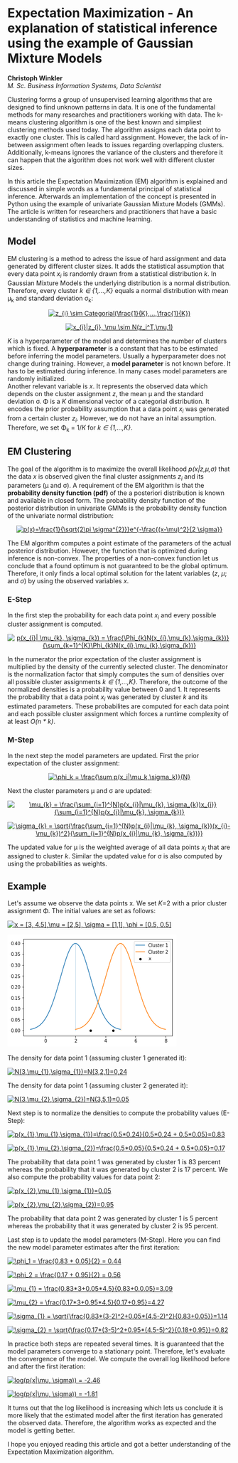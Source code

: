 <h1>Expectation Maximization - An explanation of statistical inference using the example of Gaussian Mixture Models</h1>
<p align="left" style="font-size:14px;"><b>Christoph Winkler</b><br>
<i>M. Sc. Business Information Systems, Data Scientist</i></p>

Clustering forms a group of unsupervised learning algorithms that are designed to find unknown patterns in data. It is one of the fundamental methods for many researches and practitioners working with data. The k-means clustering algorithm is one of the best known and simpliest clustering methods used today. The algorithm assigns each data point to exactly one cluster. This is called hard assignment. However, the lack of in-between assignment often leads to issues regarding overlapping clusters. Additionally, k-means ignores the variance of the clusters and therefore it can happen that the algorithm does not work well with different cluster sizes.

In this article the Expectation Maximization (EM) algorithm is explained and discussed in simple words as a fundamental principal of statistical inference. Afterwards an implementation of the concept is presented in Python using the example of univariate Gaussian Mixture Models (GMMs). The article is written for researchers and practitioners that have a basic understanding of statistics and machine learning.

<h2>Model</h2>
EM clustering is a method to adress the issue of hard assignment and data generated by different cluster sizes. It adds the statistical assumption that every data point <i>x<sub>i</sub></i> is randomly drawn from a statistical distribution <i>k</i>. In Gaussian Mixture Models the underlying distribution is a normal distribution. Therefore, every cluster <i>k &isin; {1,...,K}</i> equals a normal distribution with mean &mu;<sub>k</sub> and standard deviation &sigma;<sub>k</sub>:

<p align="center">
<a href="https://www.codecogs.com/eqnedit.php?latex=\dpi{120}&space;z_{i}&space;\sim&space;Categorial(\frac{1}{K},...,\frac{1}{K})" target="_blank"><img src="https://latex.codecogs.com/gif.latex?\dpi{120}&space;z_{i}&space;\sim&space;Categorial(\frac{1}{K},...,\frac{1}{K})" title="z_{i} \sim Categorial(\frac{1}{K},...,\frac{1}{K})" /></a>
</p>

<p align="center">
<a href="https://www.codecogs.com/eqnedit.php?latex=\dpi{120}&space;x_{i}|z_{i},&space;\mu&space;\sim&space;N(z_i^T,\mu,1)" target="_blank"><img src="https://latex.codecogs.com/gif.latex?\dpi{120}&space;x_{i}|z_{i},&space;\mu&space;\sim&space;N(z_i^T,\mu,1)" title="x_{i}|z_{i}, \mu \sim N(z_i^T,\mu,1)" /></a>
</p>

<i>K</i> is a hyperparameter of the model and determines the number of clusters which is fixed. A <b>hyperparameter</b> is a constant that has to be estimated before inferring the model parameters. Usually a hyperparameter does not change during training. However, a <b>model parameter</b> is not known before. It has to be estimated during inference. In many cases model parameters are randomly initialized. <br>
Another relevant variable is <i>x</i>. It represents the observed data which depends on the cluster assignment <i>z</i>, the mean &mu; and the standard deviation &sigma;. &Phi; is a <i>K</i> dimensional vector of a categorial distribution. It encodes the prior probability assumption that a data point <i>x<sub>i</sub></i> was generated from a certain cluster <i>z<sub>i</sub></i>. However, we do not have an inital assumption. Therefore, we set &Phi;<sub>k</sub> = 1/<i>K</i> for <i>k &isin; {1,...,K}</i>. 

<h2>EM Clustering</h2>

The goal of the algorithm is to maximize the overall likelihood <i>p(x|z,&mu;,&sigma;)</i> that the data <i>x</i> is observed given the final cluster assignments <i>z<sub>i</sub></i> and its parameters (&mu; and &sigma;). A requirement of the EM algorithm is that the <b>probability density function (pdf)</b> of the a posteriori distribution is known and available in closed form. The probability density function of the posterior distribution in univariate GMMs is the probability density function of the univariate normal distribution: 
<p align="center">
<a href="https://www.codecogs.com/eqnedit.php?latex=\dpi{120}&space;p(x)=\frac{1}{\sqrt{2\pi&space;\sigma^{2}}}e^{-\frac{(x-\mu)^2}{2&space;\sigma}}" target="_blank"><img src="https://latex.codecogs.com/gif.latex?\dpi{120}&space;p(x)=\frac{1}{\sqrt{2\pi&space;\sigma^{2}}}e^{-\frac{(x-\mu)^2}{2&space;\sigma}}" title="p(x)=\frac{1}{\sqrt{2\pi \sigma^{2}}}e^{-\frac{(x-\mu)^2}{2 \sigma}}" /></a>
</p>
The EM algorithm computes a point estimate of the parameters of the actual posterior distribution. However, the function that is optimized during inference is non-convex. The properties of a non-convex function let us conclude that a found optimum is not guaranteed to be the global optimum. Therefore, it only finds a local optimal solution for the latent variables (<i>z</i>, <i>&mu;</i>; and <i>&sigma;</i>) by using the observed variables <i>x</i>.

<h3>E-Step</h3>
In the first step the probability for each data point <i>x<sub>i</sub></i> and every possible cluster assignment is computed. 

<p align="center">
<a href="https://www.codecogs.com/eqnedit.php?latex=\dpi{120}&space;p(x_{i}|&space;\mu_{k},&space;\sigma_{k})&space;=&space;\frac{\Phi_{k}N(x_{i},\mu_{k},\sigma_{k})}{\sum_{k=1}^{K}\Phi_{k}N(x_{i},\mu_{k},\sigma_{k})}" target="_blank"><img src="https://latex.codecogs.com/gif.latex?\dpi{120}&space;p(x_{i}|&space;\mu_{k},&space;\sigma_{k})&space;=&space;\frac{\Phi_{k}N(x_{i},\mu_{k},\sigma_{k})}{\sum_{k=1}^{K}\Phi_{k}N(x_{i},\mu_{k},\sigma_{k})}" title="p(x_{i}| \mu_{k}, \sigma_{k}) = \frac{\Phi_{k}N(x_{i},\mu_{k},\sigma_{k})}{\sum_{k=1}^{K}\Phi_{k}N(x_{i},\mu_{k},\sigma_{k})}" /></a>
</p>

In the numerator the prior expectation of the cluster assignment is multiplied by the density of the currently selected cluster. The denominator is the normalization factor that simply computes the sum of densities over all possible cluster assignments <i>k &isin; {1,...,K}</i>. Therefore, the outcome of the normalized densities is a probability value between 0 and 1. It represents the probability that a data point <i>x<sub>i</sub></i> was generated by cluster <i>k</i> and its estimated parameters. These probabilites are computed for each data point and each possible cluster assignment which forces a runtime complexity of at least <i>O(n * k)</i>. 

<h3>M-Step</h3>
In the next step the model parameters are updated. First the prior expectation of the cluster assignment:

<p align="center">
<a href="https://www.codecogs.com/eqnedit.php?latex=\dpi{120}&space;\phi_k&space;=&space;\frac{\sum&space;p(x_i|\mu_k,\sigma_k)}{N}" target="_blank"><img src="https://latex.codecogs.com/gif.latex?\dpi{120}&space;\phi_k&space;=&space;\frac{\sum&space;p(x_i|\mu_k,\sigma_k)}{N}" title="\phi_k = \frac{\sum p(x_i|\mu_k,\sigma_k)}{N}" /></a>
</p>

Next the cluster parameters &mu; and &sigma; are updated:

<p align="center">
<a href="https://www.codecogs.com/eqnedit.php?latex=\dpi{120}&space;\mu_{k}&space;=&space;\frac{\sum_{i=1}^{N}p(x_{i}|\mu_{k},&space;\sigma_{k})x_{i}}{\sum_{i=1}^{N}p(x_{i}|\mu_{k},&space;\sigma_{k})}" target="_blank"><img src="https://latex.codecogs.com/gif.latex?\dpi{120}&space;\mu_{k}&space;=&space;\frac{\sum_{i=1}^{N}p(x_{i}|\mu_{k},&space;\sigma_{k})x_{i}}{\sum_{i=1}^{N}p(x_{i}|\mu_{k},&space;\sigma_{k})}" title="\mu_{k} = \frac{\sum_{i=1}^{N}p(x_{i}|\mu_{k}, \sigma_{k})x_{i}}{\sum_{i=1}^{N}p(x_{i}|\mu_{k}, \sigma_{k})}" /></a>
</p>

<p align="center">
<a href="https://www.codecogs.com/eqnedit.php?latex=\dpi{120}&space;\sigma_{k}&space;=&space;\sqrt{\frac{\sum_{i=1}^{N}p(x_{i}|\mu_{k},&space;\sigma_{k})(x_{i}-\mu_{k})^2}{\sum_{i=1}^{N}p(x_{i}|\mu_{k},&space;\sigma_{k})}}" target="_blank"><img src="https://latex.codecogs.com/gif.latex?\dpi{120}&space;\sigma_{k}&space;=&space;\sqrt{\frac{\sum_{i=1}^{N}p(x_{i}|\mu_{k},&space;\sigma_{k})(x_{i}-\mu_{k})^2}{\sum_{i=1}^{N}p(x_{i}|\mu_{k},&space;\sigma_{k})}}" title="\sigma_{k} = \sqrt{\frac{\sum_{i=1}^{N}p(x_{i}|\mu_{k}, \sigma_{k})(x_{i}-\mu_{k})^2}{\sum_{i=1}^{N}p(x_{i}|\mu_{k}, \sigma_{k})}}" /></a>
</p>

The updated value for &mu; is the weighted average of all data points <i>x<sub>i</sub></i> that are assigned to cluster <i>k</i>. Similar the updated value for &sigma; is also computed by using the probabilities as weights.

<h2>Example</h2>
Let's assume we observe the data points x. We set <i>K</i>=2 with a prior cluster assignment &Phi;.
The initial values are set as follows:

<p>
<a href="https://www.codecogs.com/eqnedit.php?latex=\dpi{120}&space;x&space;=&space;[3,&space;4.5],\mu&space;=&space;[2,5],&space;\sigma&space;=&space;[1,1],&space;\phi&space;=&space;[0.5,&space;0.5]" target="_blank"><img src="https://latex.codecogs.com/gif.latex?\dpi{120}&space;x&space;=&space;[3,&space;4.5],\mu&space;=&space;[2,5],&space;\sigma&space;=&space;[1,1],&space;\phi&space;=&space;[0.5,&space;0.5]" title="x = [3, 4.5],\mu = [2,5], \sigma = [1,1], \phi = [0.5, 0.5]" /></a>
</p>

<img src="model.png" />

The density for data point 1 (assuming cluster 1 generated it):

<p>
<a href="https://www.codecogs.com/eqnedit.php?latex=\dpi{120}&space;N(3,\mu_{1},\sigma_{1})=N(3,2,1)=0,24" target="_blank"><img src="https://latex.codecogs.com/gif.latex?\dpi{120}&space;N(3,\mu_{1},\sigma_{1})=N(3,2,1)=0,24" title="N(3,\mu_{1},\sigma_{1})=N(3,2,1)=0,24" /></a>
</p>

The density for data point 1 (assuming cluster 2 generated it):

<p>
<a href="https://www.codecogs.com/eqnedit.php?latex=\dpi{120}&space;N(3,\mu_{2},\sigma_{2})=N(3,5,1)=0,05" target="_blank"><img src="https://latex.codecogs.com/gif.latex?\dpi{120}&space;N(3,\mu_{2},\sigma_{2})=N(3,5,1)=0,05" title="N(3,\mu_{2},\sigma_{2})=N(3,5,1)=0.05" /></a>
</p>

Next step is to normalize the densities to compute the probability values (E-Step):

<p>
<a href="https://www.codecogs.com/eqnedit.php?latex=\dpi{120}&space;p(x_{1},\mu_{1},\sigma_{1})=\frac{0.5*0.24}{0.5*0.24&space;&plus;&space;0.5*0.05}=0.83" target="_blank"><img src="https://latex.codecogs.com/gif.latex?\dpi{120}&space;p(x_{1},\mu_{1},\sigma_{1})=\frac{0.5*0.24}{0.5*0.24&space;&plus;&space;0.5*0.05}=0.83" title="p(x_{1},\mu_{1},\sigma_{1})=\frac{0.5*0.24}{0.5*0.24 + 0.5*0.05}=0.83" /></a>
</p>

<p>
<a href="https://www.codecogs.com/eqnedit.php?latex=\dpi{120}&space;p(x_{1},\mu_{2},\sigma_{2})=\frac{0.5*0.05}{0.5*0.24&space;&plus;&space;0.5*0.05}=0.17" target="_blank"><img src="https://latex.codecogs.com/gif.latex?\dpi{120}&space;p(x_{1},\mu_{2},\sigma_{2})=\frac{0.5*0.05}{0.5*0.24&space;&plus;&space;0.5*0.05}=0.17" title="p(x_{1},\mu_{2},\sigma_{2})=\frac{0.5*0.05}{0.5*0.24 + 0.5*0.05}=0.17" /></a>
</p>

The probability that data point 1 was generated by cluster 1 is 83 percent whereas the probability that it was generated by cluster 2 is 17 percent. We also compute the probability values for data point 2:

<p>
<a href="https://www.codecogs.com/eqnedit.php?latex=\dpi{120}&space;p(x_{2},\mu_{1},\sigma_{1})=0.05" target="_blank"><img src="https://latex.codecogs.com/gif.latex?\dpi{120}&space;p(x_{2},\mu_{1},\sigma_{1})=0.05" title="p(x_{2},\mu_{1},\sigma_{1})=0.05" /></a>
</p>

<p>
<a href="https://www.codecogs.com/eqnedit.php?latex=\dpi{120}&space;p(x_{2},\mu_{2},\sigma_{2})=0.95" target="_blank"><img src="https://latex.codecogs.com/gif.latex?\dpi{120}&space;p(x_{2},\mu_{2},\sigma_{2})=0.95" title="p(x_{2},\mu_{2},\sigma_{2})=0.95" /></a>
</p>

The probability that data point 2 was generated by cluster 1 is 5 percent whereas the probability that it was generated by cluster 2 is 95 percent.

Last step is to update the model parameters (M-Step). Here you can find the new model parameter estimates after the first iteration:

<p>
<a href="https://www.codecogs.com/eqnedit.php?latex=\dpi{120}&space;\phi_1&space;=&space;\frac{0.83&space;&plus;&space;0.05}{2}" target="_blank"><img src="https://latex.codecogs.com/gif.latex?\dpi{120}&space;\phi_1&space;=&space;\frac{0.83&space;&plus;&space;0.05}{2}" title="\phi_1 = \frac{0.83 + 0.05}{2} = 0.44" /></a>  
</p>

<p>
<a href="https://www.codecogs.com/eqnedit.php?latex=\dpi{120}&space;\phi_2&space;=&space;\frac{0.17&space;&plus;&space;0.95}{2}" target="_blank"><img src="https://latex.codecogs.com/gif.latex?\dpi{120}&space;\phi_2&space;=&space;\frac{0.17&space;&plus;&space;0.95}{2}" title="\phi_2 = \frac{0.17 + 0.95}{2} = 0.56" /></a>
</p>

<p>
  <a href="https://www.codecogs.com/eqnedit.php?latex=\dpi{120}&space;\mu_{1}&space;=&space;\frac{0.83*3&plus;0.05*4.5}{0.83&plus;0.0.05}=3.09" target="_blank"><img src="https://latex.codecogs.com/gif.latex?\dpi{120}&space;\mu_{1}&space;=&space;\frac{0.83*3&plus;0.05*4.5}{0.83&plus;0.05}=3.09" title="\mu_{1} = \frac{0.83*3+0.05*4.5}{0.83+0.0.05}=3.09" /></a>
</p>

<p>
<a href="https://www.codecogs.com/eqnedit.php?latex=\dpi{120}&space;\mu_{2}&space;=&space;\frac{0.17*3&plus;0.95*4.5}{0.17&plus;0.95}=4.27" target="_blank"><img src="https://latex.codecogs.com/gif.latex?\dpi{120}&space;\mu_{2}&space;=&space;\frac{0.17*3&plus;0.95*4.5}{0.17&plus;0.95}=4.27" title="\mu_{2} = \frac{0.17*3+0.95*4.5}{0.17+0.95}=4.27" /></a>
</p>

<p>
<a href="https://www.codecogs.com/eqnedit.php?latex=\dpi{120}&space;\sigma_{1}&space;=&space;\sqrt{\frac{0.83*(3-2)^2&plus;0.05*(4.5-2)^2}{0.83&plus;0.05}}=1.14" target="_blank"><img src="https://latex.codecogs.com/gif.latex?\dpi{120}&space;\sigma_{1}&space;=&space;\sqrt{\frac{0.83*(3-2)^2&plus;0.05*(4.5-2)^2}{0.83&plus;0.05}}=1.14" title="\sigma_{1} = \sqrt{\frac{0.83*(3-2)^2+0.05*(4.5-2)^2}{0.83+0.05}}=1.14" /></a>
</p>

<p>
<a href="https://www.codecogs.com/eqnedit.php?latex=\dpi{120}&space;\sigma_{2}&space;=&space;\sqrt{\frac{0.17*(3-5)^2&plus;0.95*(4.5-5)^2}{0.18&plus;0.95}}=0.82" target="_blank"><img src="https://latex.codecogs.com/gif.latex?\dpi{120}&space;\sigma_{2}&space;=&space;\sqrt{\frac{0.17*(3-5)^2&plus;0.95*(4.5-5)^2}{0.18&plus;0.95}}=0.82" title="\sigma_{2} = \sqrt{\frac{0.17*(3-5)^2+0.95*(4.5-5)^2}{0.18+0.95}}=0.82" /></a>
</p>

In practice both steps are repeated several times. It is guaranteed that the model parameters converge to a stationary point. Therefore, let's evaluate the convergence of the model. We compute the overall log likelihood before and after the first iteration:

<p>
<a href="https://www.codecogs.com/eqnedit.php?latex=\dpi{120}&space;log(p(x|\mu,&space;\sigma))&space;=&space;-2.46" target="_blank"><img src="https://latex.codecogs.com/gif.latex?\dpi{120}&space;log(p(x|\mu,&space;\sigma))&space;=&space;-2.46" title="log(p(x|\mu, \sigma)) = -2.46" /></a>
</p>

<p>
<a href="https://www.codecogs.com/eqnedit.php?latex=\dpi{120}&space;log(p(x|\mu,&space;\sigma))&space;=&space;-1.81" target="_blank"><img src="https://latex.codecogs.com/gif.latex?\dpi{120}&space;log(p(x|\mu,&space;\sigma))&space;=&space;-1.81" title="log(p(x|\mu, \sigma)) = -1.81" /></a>
</p>

It turns out that the log likelihood is increasing which lets us conclude it is more likely that the estimated model after the first iteration has generated the observed data. Therefore, the algorithm works as expected and the model is getting better. 

I hope you enjoyed reading this article and got a better understanding of the Expectation Maximization algorithm.

